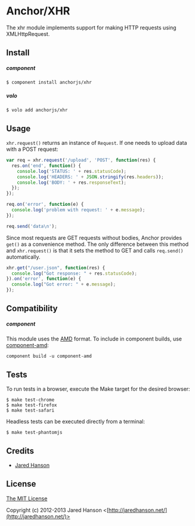# Anchor/XHR

The xhr module implements support for making HTTP requests using XMLHttpRequest.

## Install

##### component

    $ component install anchorjs/xhr

##### volo

    $ volo add anchorjs/xhr

## Usage

`xhr.request()` returns an instance of `Request`.  If one needs to upload data
with a POST request:

```javascript
var req = xhr.request('/upload', 'POST', function(res) {
  res.on('end', function() {
    console.log('STATUS: ' + res.statusCode);
    console.log('HEADERS: ' + JSON.stringify(res.headers));
    console.log('BODY: ' + res.responseText);
  });
});

req.on('error', function(e) {
  console.log('problem with request: ' + e.message);
});

req.send('data\n');
```

Since most requests are GET requests without bodies, Anchor provides `get()` as
a convenience method.  The only difference between this method and `xhr.request()`
is that it sets the method to GET and calls `req.send()` automatically.

```javascript
xhr.get("/user.json", function(res) {
  console.log("Got response: " + res.statusCode);
}).on('error', function(e) {
  console.log("Got error: " + e.message);
});
```

## Compatibility

##### component

This module uses the [AMD](https://github.com/amdjs/amdjs-api) format.  To
include in component builds, use [component-amd](https://github.com/jaredhanson/component-amd):

    component build -u component-amd

## Tests

To run tests in a browser, execute the Make target for the desired browser:

    $ make test-chrome
    $ make test-firefox
    $ make test-safari
    
Headless tests can be executed directly from a terminal:
    
    $ make test-phantomjs

## Credits

  - [Jared Hanson](http://github.com/jaredhanson)

## License

[The MIT License](http://opensource.org/licenses/MIT)

Copyright (c) 2012-2013 Jared Hanson <[http://jaredhanson.net/](http://jaredhanson.net/)>
